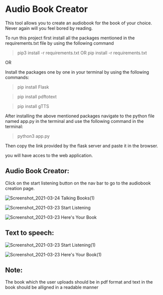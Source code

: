 <h1>Audio Book Creator</h1>

This tool allows you to create an audiobook for the book of your choice.
Never again will you feel bored by reading.

To run this project first install all the packages mentioned in the requirements.txt file by using the following command

> pip3 install -r requirements.txt  OR   pip install -r requirements.txt

OR

Install the packages one by one in your terminal by using the following commands:

>  pip install Flask

>  pip install pdftotext

>  pip install gTTS

After installing the above mentioned packages navigate to the python file named app.py in the terminal and use the following command in the terminal:

> python3 app.py

Then copy the link provided by the flask server and paste it in the browser.

you will have acces to the web application.

<h2>Audio Book Creator:</h2>

Click on the start listening button on the nav bar to go to the audiobook creation page.

![Screenshot_2021-03-24 Talking Books(1)](https://user-images.githubusercontent.com/38619289/113581830-46d1da80-9645-11eb-8dfe-ad443b24b575.png)

![Screenshot_2021-03-23 Start Listening](https://user-images.githubusercontent.com/38619289/113581900-60732200-9645-11eb-995c-2f0a5da236a1.png)

![Screenshot_2021-03-23 Here's Your Book](https://user-images.githubusercontent.com/38619289/113581912-649f3f80-9645-11eb-8e5d-fd9364edaecb.png)

<h2>Text to speech:</h2>

![Screenshot_2021-03-23 Start Listening(1)](https://user-images.githubusercontent.com/38619289/113582296-d1b2d500-9645-11eb-8199-a6dcfdcd4fa6.png)

![Screenshot_2021-03-23 Here's Your Book(1)](https://user-images.githubusercontent.com/38619289/113582319-da0b1000-9645-11eb-92b9-121ae66ed9ba.png)


<h2>Note:</h2>
The book which the user uploads should be in pdf format and text in the book should be alligned in a readable manner

